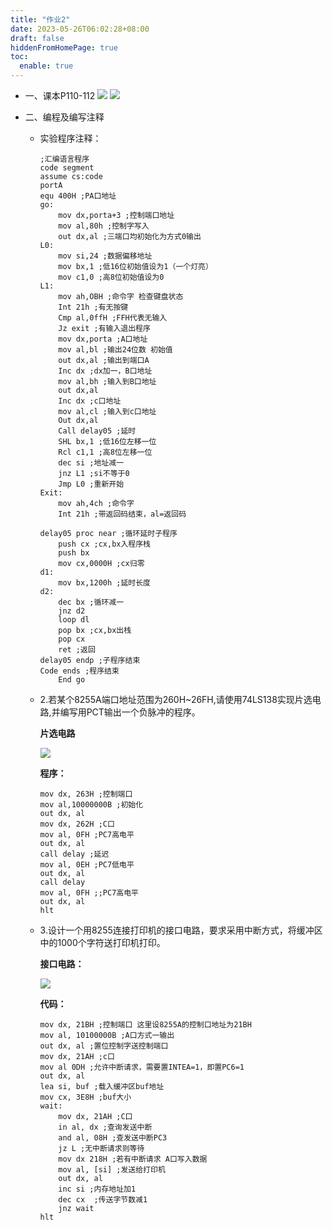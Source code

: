 ```yaml
---
title: "作业2"
date: 2023-05-26T06:02:28+08:00
draft: false
hiddenFromHomePage: true
toc:
  enable: true
---
```


-   一、课本P110-112
![](https://pan.lmio.xyz/pic/p110.jpg)
![](https://pan.lmio.xyz/pic/P111.jpg)


-   二、编程及编写注释
    
    -   实验程序注释：
        
        ```x86asm
        ;汇编语言程序
        code segment
        assume cs:code
        portA
        equ 400H ;PA口地址
        go:
            mov dx,porta+3 ;控制端口地址
            mov al,80h ;控制字写入
            out dx,al ;三端口均初始化为方式0输出
        L0:
            mov si,24 ;数据偏移地址
            mov bx,1 ;低16位初始值设为1（一个灯亮）
            mov c1,0 ;高8位初始值设为0
        L1:
            mov ah,OBH ;命令字 检查键盘状态
            Int 21h ;有无按键
            Cmp al,0ffH ;FFH代表无输入
            Jz exit ;有输入退出程序
            mov dx,porta ;A口地址
            mov al,bl ;输出24位数 初始值
            out dx,al ;输出到端口A
            Inc dx ;dx加一，B口地址
            mov al,bh ;输入到B口地址
            out dx,al
            Inc dx ;c口地址
            mov al,cl ;输入到c口地址
            Out dx,al
            Call delay05 ;延时
            SHL bx,1 ;低16位左移一位
            Rcl c1,1 ;高8位左移一位
            dec si ;地址减一
            jnz L1 ;si不等于0
            Jmp L0 ;重新开始
        Exit:
            mov ah,4ch ;命令字
            Int 21h ;带返回码结束，al=返回码
        
        delay05 proc near ;循环延时子程序
            push cx ;cx,bx入程序栈
            push bx
            mov cx,0000H ;cx归零
        d1:
            mov bx,1200h ;延时长度
        d2:
            dec bx ;循环减一 
            jnz d2
            loop dl
            pop bx ;cx,bx出栈
            pop cx
            ret ;返回
        delay05 endp ;子程序结束
        Code ends ;程序结束
            End go
        ```
        
    -   2.若某个8255A端口地址范围为260H~26FH,请使用74LS138实现片选电路,并编写用PCT输出一个负脉冲的程序。
        
        **片选电路**
        
        ![](https://pan.lmio.xyz/pic/%E7%89%87%E9%80%89%E7%94%B5%E8%B7%AF.jpg)

        **程序：**
        
        ```x86asm
        mov dx, 263H ;控制端口
        mov al,10000000B ;初始化
        out dx, al
        mov dx, 262H ;C口
        mov al, 0FH ;PC7高电平
        out dx, al
        call delay ;延迟
        mov al, 0EH ;PC7低电平
        out dx, al
        call delay
        mov al, 0FH ;;PC7高电平
        out dx, al
        hlt
        ```
        
    -   3.设计一个用8255连接打印机的接口电路，要求采用中断方式，将缓冲区中的1000个字符送打印机打印。
        
        **接口电路：**
        
		![](https://pan.lmio.xyz/pic/%E6%8E%A5%E5%8F%A3%E7%94%B5%E8%B7%AF.jpg)

        
        **代码：**
        
        ```x86asm
        mov dx, 21BH ;控制端口 这里设8255A的控制口地址为21BH
        mov al, 10100000B ;A口方式一输出
        out dx, al ;置位控制字送控制端口
        mov dx, 21AH ;c口
        mov al 0DH ;允许中断请求，需要置INTEA=1，即置PC6=1
        out dx, al
        lea si, buf ;载入缓冲区buf地址
        mov cx, 3E8H ;buf大小
        wait:
            mov dx, 21AH ;C口
            in al, dx ;查询发送中断
            and al, 08H ;查发送中断PC3
            jz L ;无中断请求则等待
            mov dx 218H ;若有中断请求 A口写入数据
            mov al, [si] ;发送给打印机
            out dx, al
            inc si ;内存地址加1
            dec cx  ;传送字节数减1
            jnz wait
        hlt
        ```